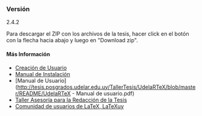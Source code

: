 ### Versión
2.4.2

Para descargar el ZIP con los archivos de la tesis, hacer click en el botón con la flecha hacia abajo y luego en "Download zip".

#### Más Información
- [Creación de Usuario](https://docs.google.com/document/d/1DEbMORIRLwqj0ZQyyoMUMoBmUd3VEIvxLzVBPBaczr0/pub)
- [Manual de Instalación](http://tesis.posgrados.udelar.edu.uy/TallerTesis/UdelaRTeX/blob/master/README/Manual_Instalacion_v1.4.pdf)
- [Manual de Usuario](http://tesis.posgrados.udelar.edu.uy/TallerTesis/UdelaRTeX/blob/master/README/UdelaRTeX - Manual de usuario.pdf)
- [Taller Asesoría para la Redacción de la Tesis](http://www.posgrados.udelar.edu.uy/cursos.php)
- [Comunidad de usuarios de LaTeX, LaTeXuy](https://sites.google.com/view/latexuy)
